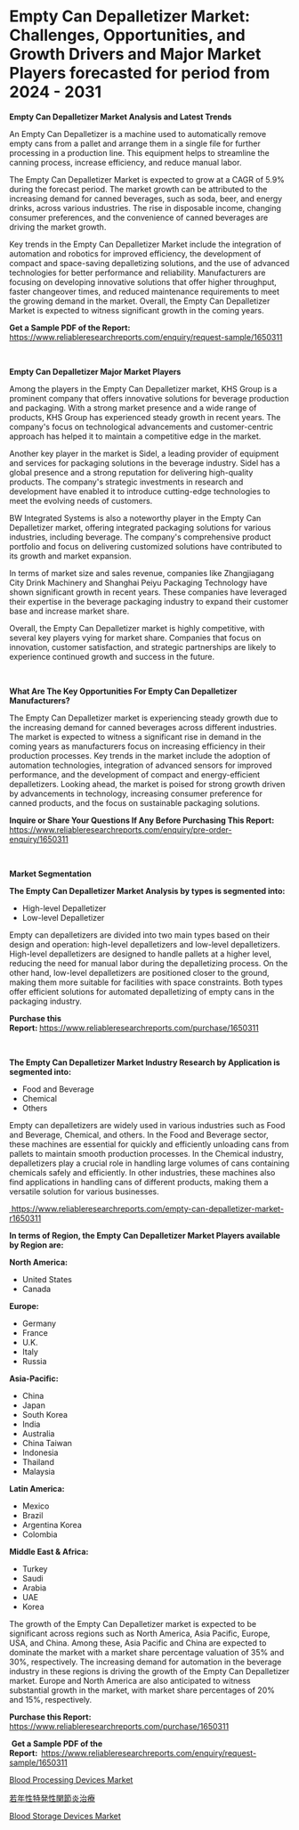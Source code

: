 <p><h1>Empty Can Depalletizer Market: Challenges, Opportunities, and Growth Drivers and Major Market Players forecasted for period from 2024 - 2031</h1></p><p><strong>Empty Can Depalletizer Market Analysis and Latest Trends</strong></p>
<p><p>An Empty Can Depalletizer is a machine used to automatically remove empty cans from a pallet and arrange them in a single file for further processing in a production line. This equipment helps to streamline the canning process, increase efficiency, and reduce manual labor.</p><p>The Empty Can Depalletizer Market is expected to grow at a CAGR of 5.9% during the forecast period. The market growth can be attributed to the increasing demand for canned beverages, such as soda, beer, and energy drinks, across various industries. The rise in disposable income, changing consumer preferences, and the convenience of canned beverages are driving the market growth.</p><p>Key trends in the Empty Can Depalletizer Market include the integration of automation and robotics for improved efficiency, the development of compact and space-saving depalletizing solutions, and the use of advanced technologies for better performance and reliability. Manufacturers are focusing on developing innovative solutions that offer higher throughput, faster changeover times, and reduced maintenance requirements to meet the growing demand in the market. Overall, the Empty Can Depalletizer Market is expected to witness significant growth in the coming years.</p></p>
<p><strong>Get a Sample PDF of the Report:&nbsp;</strong> <a href="https://www.reliableresearchreports.com/enquiry/request-sample/1650311">https://www.reliableresearchreports.com/enquiry/request-sample/1650311</a></p>
<p>&nbsp;</p>
<p><strong>Empty Can Depalletizer Major Market Players</strong></p>
<p><p>Among the players in the Empty Can Depalletizer market, KHS Group is a prominent company that offers innovative solutions for beverage production and packaging. With a strong market presence and a wide range of products, KHS Group has experienced steady growth in recent years. The company's focus on technological advancements and customer-centric approach has helped it to maintain a competitive edge in the market.</p><p>Another key player in the market is Sidel, a leading provider of equipment and services for packaging solutions in the beverage industry. Sidel has a global presence and a strong reputation for delivering high-quality products. The company's strategic investments in research and development have enabled it to introduce cutting-edge technologies to meet the evolving needs of customers.</p><p>BW Integrated Systems is also a noteworthy player in the Empty Can Depalletizer market, offering integrated packaging solutions for various industries, including beverage. The company's comprehensive product portfolio and focus on delivering customized solutions have contributed to its growth and market expansion.</p><p>In terms of market size and sales revenue, companies like Zhangjiagang City Drink Machinery and Shanghai Peiyu Packaging Technology have shown significant growth in recent years. These companies have leveraged their expertise in the beverage packaging industry to expand their customer base and increase market share.</p><p>Overall, the Empty Can Depalletizer market is highly competitive, with several key players vying for market share. Companies that focus on innovation, customer satisfaction, and strategic partnerships are likely to experience continued growth and success in the future.</p></p>
<p>&nbsp;</p>
<p><strong>What Are The Key Opportunities For Empty Can Depalletizer Manufacturers?</strong></p>
<p><p>The Empty Can Depalletizer market is experiencing steady growth due to the increasing demand for canned beverages across different industries. The market is expected to witness a significant rise in demand in the coming years as manufacturers focus on increasing efficiency in their production processes. Key trends in the market include the adoption of automation technologies, integration of advanced sensors for improved performance, and the development of compact and energy-efficient depalletizers. Looking ahead, the market is poised for strong growth driven by advancements in technology, increasing consumer preference for canned products, and the focus on sustainable packaging solutions.</p></p>
<p><strong>Inquire or Share Your Questions If Any Before Purchasing This Report:</strong> <a href="https://www.reliableresearchreports.com/enquiry/pre-order-enquiry/1650311">https://www.reliableresearchreports.com/enquiry/pre-order-enquiry/1650311</a></p>
<p>&nbsp;</p>
<p><strong>Market Segmentation</strong></p>
<p><strong>The Empty Can Depalletizer Market Analysis by types is segmented into:</strong></p>
<p><ul><li>High-level Depalletizer</li><li>Low-level Depalletizer</li></ul></p>
<p><p>Empty can depalletizers are divided into two main types based on their design and operation: high-level depalletizers and low-level depalletizers. High-level depalletizers are designed to handle pallets at a higher level, reducing the need for manual labor during the depalletizing process. On the other hand, low-level depalletizers are positioned closer to the ground, making them more suitable for facilities with space constraints. Both types offer efficient solutions for automated depalletizing of empty cans in the packaging industry.</p></p>
<p><strong>Purchase this Report:&nbsp;</strong><a href="https://www.reliableresearchreports.com/purchase/1650311">https://www.reliableresearchreports.com/purchase/1650311</a></p>
<p>&nbsp;</p>
<p><strong>The Empty Can Depalletizer Market Industry Research by Application is segmented into:</strong></p>
<p><ul><li>Food and Beverage</li><li>Chemical</li><li>Others</li></ul></p>
<p><p>Empty can depalletizers are widely used in various industries such as Food and Beverage, Chemical, and others. In the Food and Beverage sector, these machines are essential for quickly and efficiently unloading cans from pallets to maintain smooth production processes. In the Chemical industry, depalletizers play a crucial role in handling large volumes of cans containing chemicals safely and efficiently. In other industries, these machines also find applications in handling cans of different products, making them a versatile solution for various businesses.</p></p>
<p><a href="https://www.reliableresearchreports.com/empty-can-depalletizer-market-r1650311">&nbsp;https://www.reliableresearchreports.com/empty-can-depalletizer-market-r1650311</a></p>
<p><strong>In terms of Region, the Empty Can Depalletizer Market Players available by Region are:</strong></p>
<p>
    <p> <strong> North America: </strong>
        <ul>
            <li>United States</li>
            <li>Canada</li>
        </ul>
        </p> 
    <p> <strong> Europe: </strong>
        <ul>
            <li>Germany</li>
            <li>France</li>
            <li>U.K.</li>
            <li>Italy</li>
            <li>Russia</li>
        </ul>
        </p> 
    <p> <strong> Asia-Pacific: </strong>
        <ul>
            <li>China</li>
            <li>Japan</li>
            <li>South Korea</li>
            <li>India</li>
            <li>Australia</li>
            <li>China Taiwan</li>
            <li>Indonesia</li>
            <li>Thailand</li>
            <li>Malaysia</li>
        </ul>
        </p> 
    <p> <strong> Latin America: </strong>
        <ul>
            <li>Mexico</li>
            <li>Brazil</li>
            <li>Argentina Korea</li>
            <li>Colombia</li>
        </ul>
        </p> 
    <p> <strong> Middle East & Africa: </strong>
        <ul>
            <li>Turkey</li>
            <li>Saudi</li>
            <li>Arabia</li>
            <li>UAE</li>
            <li>Korea</li>
        </ul>
    </p>
    </p>
<p><p>The growth of the Empty Can Depalletizer market is expected to be significant across regions such as North America, Asia Pacific, Europe, USA, and China. Among these, Asia Pacific and China are expected to dominate the market with a market share percentage valuation of 35% and 30%, respectively. The increasing demand for automation in the beverage industry in these regions is driving the growth of the Empty Can Depalletizer market. Europe and North America are also anticipated to witness substantial growth in the market, with market share percentages of 20% and 15%, respectively.</p></p>
<p><strong>Purchase this Report: </strong><a href="https://www.reliableresearchreports.com/purchase/1650311">https://www.reliableresearchreports.com/purchase/1650311</a></p>
<p>&nbsp;<strong>Get a Sample PDF of the Report:&nbsp;&nbsp;</strong><a href="https://www.reliableresearchreports.com/enquiry/request-sample/1650311">https://www.reliableresearchreports.com/enquiry/request-sample/1650311</a></p>
<p><strong></strong></p>
<p><p><a href="https://www.linkedin.com/pulse/blood-processing-devices-market-exploring-share-trends-1t5de?trackingId=loIaL216EoIeJ9k1q2n9Ig%3D%3D">Blood Processing Devices Market</a></p><p><a href="https://github.com/lily-u-genius/Market-Research-Report-List-1/blob/main/869046627880.md">若年性特発性関節炎治療</a></p><p><a href="https://www.linkedin.com/pulse/blood-storage-devices-market-furnishes-information-share-trends-m0rne?trackingId=yPciPvquRxGPdxqoBrTbdA%3D%3D">Blood Storage Devices Market</a></p></p>